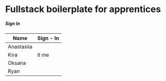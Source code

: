 # Fullstack boilerplate for apprentices

##### Sign In

| Name       | Sign - In |
| ---------- | --------- |
| Anastasiia |           |
| Kira       |  it me    |
| Oksana     |           |
| Ryan       |           |
